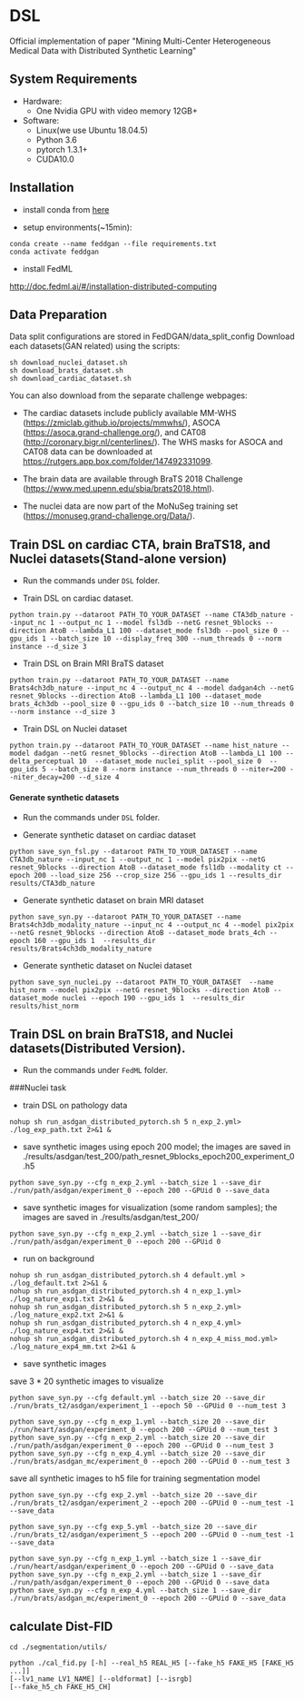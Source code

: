 # DSL
Official implementation of paper "Mining Multi-Center Heterogeneous Medical Data with Distributed Synthetic Learning"

## System Requirements

- Hardware:
    - One Nvidia GPU with video memory 12GB+
- Software:
    - Linux(we use Ubuntu 18.04.5)
    - Python 3.6
    - pytorch 1.3.1+
    - CUDA10.0

## Installation

- install conda from [here](https://www.anaconda.com/products/individual)

- setup environments(~15min):

```
conda create --name feddgan --file requirements.txt
conda activate feddgan
```

- install FedML

http://doc.fedml.ai/#/installation-distributed-computing

## Data Preparation

Data split configurations are stored in FedDGAN/data_split_config
Download each datasets(GAN related) using the scripts: 

```
sh download_nuclei_dataset.sh
sh download_brats_dataset.sh
sh download_cardiac_dataset.sh
```

You can also download from the separate challenge webpages:

- The cardiac datasets include publicly available MM-WHS (https://zmiclab.github.io/projects/mmwhs/), ASOCA (https://asoca.grand-challenge.org/), and CAT08 (http://coronary.bigr.nl/centerlines/). The WHS masks for ASOCA and CAT08 data can be downloaded at https://rutgers.app.box.com/folder/147492331099.

- The brain data are available through BraTS 2018 Challenge  (https://www.med.upenn.edu/sbia/brats2018.html).

- The nuclei data are now part of the MoNuSeg training set (https://monuseg.grand-challenge.org/Data/).

## Train DSL on cardiac CTA, brain BraTS18, and Nuclei datasets(Stand-alone version)

- Run the commands under `DSL` folder.

- Train DSL on cardiac dataset.
```
python train.py --dataroot PATH_TO_YOUR_DATASET --name CTA3db_nature --input_nc 1 --output_nc 1 --model fsl3db --netG resnet_9blocks --direction AtoB --lambda_L1 100 --dataset_mode fsl3db --pool_size 0 --gpu_ids 1 --batch_size 10 --display_freq 300 --num_threads 0 --norm instance --d_size 3
```

- Train DSL on Brain MRI BraTS dataset
```
python train.py --dataroot PATH_TO_YOUR_DATASET --name Brats4ch3db_nature --input_nc 4 --output_nc 4 --model dadgan4ch --netG resnet_9blocks --direction AtoB --lambda_L1 100 --dataset_mode brats_4ch3db --pool_size 0 --gpu_ids 0 --batch_size 10 --num_threads 0 --norm instance --d_size 3
```

- Train DSL on Nuclei dataset
```
python train.py --dataroot PATH_TO_YOUR_DATASET --name hist_nature --model dadgan --netG resnet_9blocks --direction AtoB --lambda_L1 100 --delta_perceptual 10  --dataset_mode nuclei_split --pool_size 0  --gpu_ids 5 --batch_size 8 --norm instance --num_threads 0 --niter=200 --niter_decay=200 --d_size 4
```

#### Generate synthetic datasets

- Run the commands under `DSL` folder.

- Generate synthetic dataset on cardiac dataset

```
python save_syn_fsl.py --dataroot PATH_TO_YOUR_DATASET --name CTA3db_nature --input_nc 1 --output_nc 1 --model pix2pix --netG resnet_9blocks --direction AtoB --dataset_mode fsl1db --modality ct --epoch 200 --load_size 256 --crop_size 256 --gpu_ids 1 --results_dir results/CTA3db_nature
```

- Generate synthetic dataset on brain MRI dataset

```
python save_syn.py --dataroot PATH_TO_YOUR_DATASET --name Brats4ch3db_modality_nature --input_nc 4 --output_nc 4 --model pix2pix --netG resnet_9blocks --direction AtoB --dataset_mode brats_4ch --epoch 160 --gpu_ids 1  --results_dir results/Brats4ch3db_modality_nature
```

- Generate synthetic dataset on Nuclei dataset

```
python save_syn_nuclei.py --dataroot PATH_TO_YOUR_DATASET  --name hist_norm --model pix2pix --netG resnet_9blocks --direction AtoB --dataset_mode nuclei --epoch 190 --gpu_ids 1  --results_dir results/hist_norm
```


## Train DSL on brain BraTS18, and Nuclei datasets(Distributed Version).

- Run the commands under `FedML` folder.

###Nuclei task

- train DSL on pathology data
```
nohup sh run_asdgan_distributed_pytorch.sh 5 n_exp_2.yml> ./log_exp_path.txt 2>&1 &
```
- save synthetic images using epoch 200 model; the images are saved in ./results/asdgan/test_200/path_resnet_9blocks_epoch200_experiment_0.h5
```
python save_syn.py --cfg n_exp_2.yml --batch_size 1 --save_dir ./run/path/asdgan/experiment_0 --epoch 200 --GPUid 0 --save_data
```

- save synthetic images for visualization (some random samples); the images are saved in ./results/asdgan/test_200/
```
python save_syn.py --cfg n_exp_2.yml --batch_size 1 --save_dir ./run/path/asdgan/experiment_0 --epoch 200 --GPUid 0
```


- run on background

```
nohup sh run_asdgan_distributed_pytorch.sh 4 default.yml > ./log_default.txt 2>&1 &
nohup sh run_asdgan_distributed_pytorch.sh 4 n_exp_1.yml> ./log_nature_exp1.txt 2>&1 &
nohup sh run_asdgan_distributed_pytorch.sh 5 n_exp_2.yml> ./log_nature_exp2.txt 2>&1 &
nohup sh run_asdgan_distributed_pytorch.sh 4 n_exp_4.yml> ./log_nature_exp4.txt 2>&1 &
nohup sh run_asdgan_distributed_pytorch.sh 4 n_exp_4_miss_mod.yml> ./log_nature_exp4_mm.txt 2>&1 &
```

- save synthetic images

save 3 * 20 synthetic images to visualize

```
python save_syn.py --cfg default.yml --batch_size 20 --save_dir ./run/brats_t2/asdgan/experiment_1 --epoch 50 --GPUid 0 --num_test 3

python save_syn.py --cfg n_exp_1.yml --batch_size 20 --save_dir ./run/heart/asdgan/experiment_0 --epoch 200 --GPUid 0 --num_test 3
python save_syn.py --cfg n_exp_2.yml --batch_size 20 --save_dir ./run/path/asdgan/experiment_0 --epoch 200 --GPUid 0 --num_test 3
python save_syn.py --cfg n_exp_4.yml --batch_size 20 --save_dir ./run/brats/asdgan_mc/experiment_0 --epoch 200 --GPUid 0 --num_test 3
```


save all synthetic images to h5 file for training segmentation model
```
python save_syn.py --cfg exp_2.yml --batch_size 20 --save_dir ./run/brats_t2/asdgan/experiment_2 --epoch 200 --GPUid 0 --num_test -1 --save_data

python save_syn.py --cfg exp_5.yml --batch_size 20 --save_dir ./run/brats_t2/asdgan/experiment_5 --epoch 200 --GPUid 0 --num_test -1 --save_data

python save_syn.py --cfg n_exp_1.yml --batch_size 1 --save_dir ./run/heart/asdgan/experiment_0 --epoch 200 --GPUid 0 --save_data
python save_syn.py --cfg n_exp_2.yml --batch_size 1 --save_dir ./run/path/asdgan/experiment_0 --epoch 200 --GPUid 0 --save_data
python save_syn.py --cfg n_exp_4.yml --batch_size 1 --save_dir ./run/brats/asdgan_mc/experiment_0 --epoch 200 --GPUid 0 --save_data
```

## calculate Dist-FID

```
cd ./segmentation/utils/

python ./cal_fid.py [-h] --real_h5 REAL_H5 [--fake_h5 FAKE_H5 [FAKE_H5 ...]]
[--lv1_name LV1_NAME] [--oldformat] [--isrgb]
[--fake_h5_ch FAKE_H5_CH]

```

